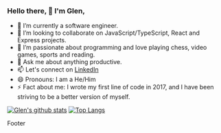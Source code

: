 ### Hello there, 👋 I'm Glen,

- 🔭 I’m currently a software engineer.
- 👯 I’m looking to collaborate on JavaScript/TypeScript, React and Express projects.
- 🤔 I’m passionate about programming and love playing chess, video games, sports and reading.
- 💬 Ask me about anything productive.
- 📫 Let's connect on [LinkedIn](https://www.linkedin.com/in/otang-glen-2126b3188/)
- 😄 Pronouns: I am a He/Him
- ⚡ Fact about me: I wrote my first line of code in 2017, and I have been striving to be a better version of myself. 

[![Glen's github stats](https://github-readme-stats.vercel.app/api?username=glenorock&show_icons=true&theme=radical)](https://github.com/glenorock/github-readme-stats)  [![Top Langs](https://github-readme-stats.vercel.app/api/top-langs/?username=glenorock&show_icons=true&theme=radical&layout=compact)](https://github.com/glenorock/github-readme-stats)

Footer

